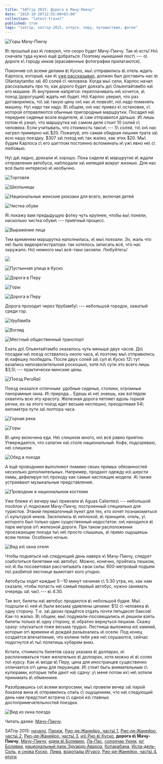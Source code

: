```yaml
---
title: "SATrip 2015: Дорога в Мачу-Пикчу"
date: "2015-10-26T12:55:00+03:00"
collection: "latest-travel"
published: true
tags: "satrip, satrip-2015, отпуск, перу, путешествие, фотки"
---
```


![](/images/travel/2015-09-satrip/machu-picchu-1-cover.jpg "Горы Мачу-Пикчу")

В\ прошлый раз я\ говорил, что скоро будет Мачу-Пикчу. Так и\ есть! Но\ сначала туда нужно ещё добраться. Поэтому
нынешний пост\ --- о\ дороге к\ городу инков (красивенные фотографии прилагаются).

<!--more-->

Покончив со\ всеми делами в\ Куско, мы\ отправились в\ отель ждать Карлоса, который, как я\ [уже рассказывал][cusco],
должен был доставить нас в\ Ollantaytambo за\ 40 солей с\ человека. Когда мы\ сели, Карлос начал рассказывать про то,
как дорого будет доехать до\ Ольянтайтамбо на\ его машине. Я\ внутренне напрягся: переплачивать не\ хочется, а\ поезд
(дорогущий) ждать не\ будет. Но\ Карлос уверил, что раз договорились, то\ за\ такую цену он\ нас и\ повезёт, но\ надо
поменять машину. Ну\ надо так надо. В\ общем, он\ нас привез к\ остановке, с\ которой отправляются обычные пригородные
маршрутки. Посадил на\ переднее сиденье возле водителя, а\ сам отправился дальше. И\ лишь потом я\ узнал, что маршрутка
на\ самом деле стоит 10 солей с\ человека. Если учитывать, что стоимость такси\ --- 5\ солей, то\ он\ нас нагрел
примерно на\ $20. Пожалуй, это самая обидная лишняя трата за\ всю нашу поездку. $307 за\ поезд не\ так жалко, как этих
$20. Мы\ будем Карлоса с\ его шаттлом постоянно вспоминать и\ уж\ явно не\ с\ любовью.

Ну\ да\ ладно, доехали и\ хорошо. Пока сидели в\ маршрутке и\ ждали отправления автобуса, наблюдали за\ кипящей вокруг
жизнью. Для нас всё было интересно и\ необычно.

![Торговля](/images/travel/2015-09-satrip/cusco-2-trade.jpg "Торговля")

![Школьницы](/images/travel/2015-09-satrip/cusco-2-schoolgirls.jpg "Школьницы")

![Национальные женские рюкзаки для всего, включая детей](/images/travel/2015-09-satrip/cusco-2-women.jpg "Национальные женские рюкзаки для всего, включая детей")

![Чистка обуви](/images/travel/2015-09-satrip/cusco-2-shoe-cleaning.jpg "Чистка обуви")

Я\ покажу вам предыдущую фотку чуть крупнее, чтобы вы\ поняли, насколько чистка обуви\ --- приятный процесс.

![](/images/travel/2015-09-satrip/cusco-2-shoe-cleaning-2.jpg "Выражение лица")

Тем временем маршрутка наполнилась, и\ мы\ поехали. Эх, жаль что не\ было видеорегистратора: так хотелось записать всё,
что нас окружало. Но\ немного мы\ всё-таки засняли. Любуйтесь!

![](https://www.youtube.com/watch?v=kEQ6f6juI4M)

![](/images/travel/2015-09-satrip/ollantaytambo-road-1.jpg "Пустынная улица в Куско")

![](/images/travel/2015-09-satrip/ollantaytambo-road-2.jpg "Дорога в Перу")

![](/images/travel/2015-09-satrip/ollantaytambo-road-3.jpg "Горы")

![](/images/travel/2015-09-satrip/ollantaytambo-road-4.jpg "Дорога в Перу")

Дорога проходит через Урубамбу\ --- небольшой городок, зажатый среди гор.

![Урубамба](/images/travel/2015-09-satrip/urubamba.jpg "Урубамба")

![Взгляд](/images/travel/2015-09-satrip/urubamba-sight.jpg "Взгляд")

![Местный общественный транспорт](/images/travel/2015-09-satrip/urubamba-transport.jpg "Местный общественный транспорт")

Ехать до\ Ольянтайтамбо оказалось чуть меньше двух часов. До\ посадки на\ поезд оставалось около часа, а\ поэтому
мы\ отправились в\ кафешку пообедать. После двух солей за\ суп в\ Куско 12\ тут казались непозволительной роскошью,
хотя по\ сути это всего лишь $3,5\ --- практически минские цены.

![](/images/travel/2015-09-satrip/ollantaytambo-train.jpg "Поезд PeruRail")

Поезд оказался отличным: удобные сиденья, столики, огромные панорамные окна. И\ природа... Едешь и\ не\ знаешь, как
взглядом охватить всю эту красоту. Железная дорога петляет вдоль горной речки, из-за этого поезд едет весьма неспешно,
преодолевая 54\ километра пути за\ полтора часа.

![](/images/travel/2015-09-satrip/ollantaytambo-train-window-1.jpg "Горная река")

![](/images/travel/2015-09-satrip/ollantaytambo-train-window-2.jpg "Горы")

В\ цену включена еда. Не\ слишком много, но\ всё равно приятно. Утверждается, что салатик на\ столе национальный. Кофе,
подозреваю, не\ слишком.

![](/images/travel/2015-09-satrip/ollantaytambo-train-food.jpg "Обед в поезде")

А ещё проводники выполняют помимо своих прямых обязанностей несколько дополнительных. Например, продают одежду
из\ шерсти ламы, дефилируя по\ проходу как самые настоящие модели. А\ также устраивают музыкальные представления.

![](/images/travel/2015-09-satrip/ollantaytambo-train-show.jpg "Проводник в национальном костюме")

Уже ближе к\ вечеру мы\ приехали в\ Aguas Calientes\ --- небольшой посёлок у\ подножия Мачу-Пикчу, построенный
специально для туристов. Этакий перевалочный пункт для тех, кто хочет познакомиться с\ культурой инков. Заселились
в\ неплохой, в\ принципе, отель, у\ которого был только один существенный недостаток: он\ находился в\ паре метров
от\ железной дороги. При таком расположении проезжающие поезда ты\ не\ просто слышишь, а\ прямо ощущаешь всем телом.
Особенно ночью.

![Вид из\ окна отеля](/images/travel/2015-09-satrip/machu-picchu-1-hotel.jpg "Вид из окна отеля")

Чтобы подняться на\ следующий день наверх к\ Мачу-Пикчу, следует озаботиться билетами на\ автобус. Можно, конечно,
пройтись пешком, но\ я\ бы посоветовал рассчитывать свои силы: 600-метровый подъем по\ разбитой лестнице вымотает кого
угодно.

Автобусы ходят каждые 5--10 минут начиная с\ 5:30 утра, но, как нам сказали, чтобы попасть на\ самый первый автобус,
нужно занимать очередь за\ час\ --- в\ 4:30.

Так вот, билеты на\ автобус продаются в\ небольшой будке. Мы\ подошли к\ ней и\ были весьма удивлены ценами: $12
с\ человека в\ одну сторону. Т.е. за\ двоих придётся отдать почти пятьдесят баксов! Как-то жалко. В\ общем,
мы\ подумали-посовещались и\ решили взять билеты только в\ одну сторону, а\ обратно вернуться пешком. Скажу сразу:
спускаться тоже весьма трудно. Лестница выложена из\ камней, которые от\ времени и\ дождей разъехались и\ осели. Под
конец создаётся впечатление, что колени тебя уже не\ слушаются, сейчас подогнутся и\ ты\ полетишь кубарем вниз.

Кстати, стоимость билетов сразу указана в\ долларах, и\ расплачиваться тоже желательно в\ долларах, хотя можно
и\ в\ солях по\ курсу. Как и\ везде в\ Перу, цена для иностранцев существенно отличается от\ цены для перуанцев.
И\ стоит быть внимательным с\ купюрами, которые тебе дают на\ сдачу: у\ меня потом их\ не\ хотели принимать
в\ обменнике.

Разобравшись со\ всеми вопросами, мы\ провели вечер за\ парой бокалов вина и\ отправились спать с\ ощущением, что
на\ следующий день нам предстоит встреча с\ одной из\ главных достопримечательностей поездки.

![](/images/travel/2015-09-satrip/ollantaytambo-train-last.jpg "Вид из окна поезда")

Читать далее: [Мачу-Пикчу](/post/satrip-2015-machu-picchu/).

SATrip 2015:
[начало](/post/satrip-2015-paris/),
[Париж](/post/satrip-2015-paris/),
[Рио-де-Жанейро, часть\ 1](/post/satrip-2015-rio-1/),
[Рио-де-Жанейро, часть\ 2](/post/satrip-2015-rio-2/),
[Рио-де-Жанейро, часть\ 3](/post/satrip-2015-rio-3/),
[из\ Рио в\ Куско](/post/satrip-2015-rio-to-cusco/),
**дорога в\ Мачу-Пикчу**,
[Мачу-Пикчу](/post/satrip-2015-machu-picchu/),
[едем в\ Боливию](/post/satrip-2015-to-bolivia/),
[Ла-Пас](/post/satrip-2015-la-paz/),
[солончак Уюни](/post/satrip-2015-uyuni-salt-flats/),
[юг Боливии](/post/satrip-2015-south-of-bolivia/),
[национальный парк Эдуардо Авароа](/post/satrip-2015-bolivia-national-park/),
[Копакабана](/post/satrip-2015-copacabana/),
[Исла-дель-Соль](/post/satrip-2015-isla-del-sol/),
[и снова Куско](/post/satrip-2015-cusco-again/),
[Лима](/post/satrip-2015-lima/),
[водопады Игуасу](/post/satrip-2015-iguazu-falls),
[Рио-де-Жанейро, часть\ 4](/post/satrip-2015-rio-4/),
[итоги](/post/satrip-2015-results/).

[cusco]: /post/satrip-2015-rio-to-cusco/
